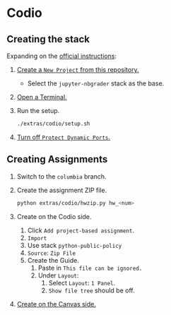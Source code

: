 # Codio

## Creating the stack

Expanding on the [official instructions](https://docs.codio.com/develop/develop/stacks/create-stack.html):

1. [Create a `New Project` from this repository.](https://docs.codio.com/common/develop/ide/editing/git.html#manually-import-a-git-repo-into-codio)
   - Select the `jupyter-nbgrader` stack as the base.
1. [Open a Terminal.](https://docs.codio.com/common/develop/ide/boxes/terminal.html)
1. Run the setup.

   ```sh
   ./extras/codio/setup.sh
   ```

1. [Turn off `Protect Dynamic Ports`.](https://docs.codio.com/develop/develop/projects/project-settings.html)

## Creating Assignments

1. Switch to the `columbia` branch.
1. Create the assignment ZIP file.

   ```sh
   python extras/codio/hwzip.py hw_<num>
   ```

1. Create on the Codio side.

   1. Click `Add project-based assignment`.
   1. `Import`
   1. Use stack `python-public-policy`
   1. `Source`: `Zip File`
   1. Create the Guide.
      1. Paste in `This file can be ignored.`
      1. Under `Layout`:
         1. Select `Layout`: `1 Panel`.
         1. `Show file tree` should be off.

1. [Create on the Canvas side.](https://docs.codio.com/instructors/admin/integration/lms-systems/canvas.html#mapping-an-assignment-to-a-canvas-assignment)
